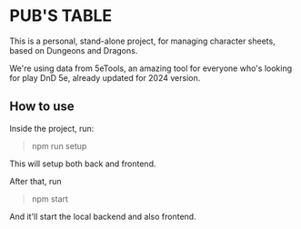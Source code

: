 # PUB'S TABLE

This is a personal, stand-alone project, for managing character sheets, based on Dungeons and Dragons.

We're using data from 5eTools, an amazing tool for everyone who's looking for play DnD 5e, already updated for 2024 version.

## How to use

Inside the project, run:

> npm run setup

This will setup both back and frontend. 

After that, run

> npm start

And it'll start the local backend and also frontend.


